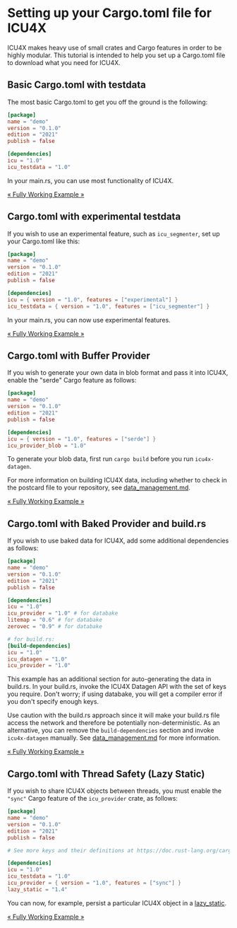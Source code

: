 # Setting up your Cargo.toml file for ICU4X

ICU4X makes heavy use of small crates and Cargo features in order to be highly modular. This tutorial is intended to help you set up a Cargo.toml file to download what you need for ICU4X.

## Basic Cargo.toml with testdata

The most basic Cargo.toml to get you off the ground is the following:

```toml
[package]
name = "demo"
version = "0.1.0"
edition = "2021"
publish = false

[dependencies]
icu = "1.0"
icu_testdata = "1.0"
```

In your main.rs, you can use most functionality of ICU4X.

[« Fully Working Example »](./cargo_tests/testdata)

## Cargo.toml with experimental testdata

If you wish to use an experimental feature, such as `icu_segmenter`, set up your Cargo.toml like this:

```toml
[package]
name = "demo"
version = "0.1.0"
edition = "2021"
publish = false

[dependencies]
icu = { version = "1.0", features = ["experimental"] }
icu_testdata = { version = "1.0", features = ["icu_segmenter"] }
```

In your main.rs, you can now use experimental features.

[« Fully Working Example »](./cargo_tests/experimental)

## Cargo.toml with Buffer Provider

If you wish to generate your own data in blob format and pass it into ICU4X, enable the "serde" Cargo feature as follows:

```toml
[package]
name = "demo"
version = "0.1.0"
edition = "2021"
publish = false

[dependencies]
icu = { version = "1.0", features = ["serde"] }
icu_provider_blob = "1.0"
```

To generate your blob data, first run `cargo build` before you run `icu4x-datagen`.

For more information on building ICU4X data, including whether to check in the postcard file to your repository, see [data_management.md](./data_management.md).

[« Fully Working Example »](./cargo_tests/buffer)

## Cargo.toml with Baked Provider and build.rs

If you wish to use baked data for ICU4X, add some additional dependencies as follows:

```toml
[package]
name = "demo"
version = "0.1.0"
edition = "2021"
publish = false

[dependencies]
icu = "1.0"
icu_provider = "1.0" # for databake
litemap = "0.6" # for databake
zerovec = "0.9" # for databake

# for build.rs:
[build-dependencies]
icu = "1.0"
icu_datagen = "1.0"
icu_provider = "1.0"
```

This example has an additional section for auto-generating the data in build.rs. In your build.rs, invoke the ICU4X Datagen API with the set of keys you require. Don't worry; if using databake, you will get a compiler error if you don't specify enough keys.

Use caution with the build.rs approach since it will make your build.rs file access the network and therefore be potentially non-deterministic. As an alternative, you can remove the `build-dependencies` section and invoke `icu4x-datagen` manually. See [data_management.md](./data_management.md) for more information.

[« Fully Working Example »](./cargo_tests/baked)

## Cargo.toml with Thread Safety (Lazy Static)

If you wish to share ICU4X objects between threads, you must enable the `"sync"` Cargo feature of the `icu_provider` crate, as follows:

```toml
[package]
name = "demo"
version = "0.1.0"
edition = "2021"
publish = false

# See more keys and their definitions at https://doc.rust-lang.org/cargo/reference/manifest.html

[dependencies]
icu = "1.0"
icu_testdata = "1.0"
icu_provider = { version = "1.0", features = ["sync"] }
lazy_static = "1.4"
```

You can now, for example, persist a particular ICU4X object in a [lazy_static](https://docs.rs/lazy_static/latest/lazy_static/).

[« Fully Working Example »](./cargo_tests/lazy_static)
